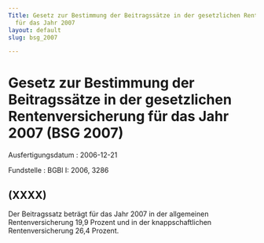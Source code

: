 ```yaml
---
Title: Gesetz zur Bestimmung der Beitragssätze in der gesetzlichen Rentenversicherung
  für das Jahr 2007
layout: default
slug: bsg_2007

---
```


# Gesetz zur Bestimmung der Beitragssätze in der gesetzlichen Rentenversicherung für das Jahr 2007 (BSG 2007)

Ausfertigungsdatum
:   2006-12-21

Fundstelle
:   BGBl I: 2006, 3286



## (XXXX)

Der Beitragssatz beträgt für das Jahr 2007 in der allgemeinen
Rentenversicherung 19,9 Prozent und in der knappschaftlichen
Rentenversicherung 26,4 Prozent.

